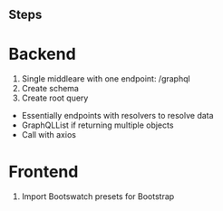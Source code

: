 ## Steps

# Backend

1. Single middleare with one endpoint: /graphql
2. Create schema
3. Create root query
- Essentially endpoints with resolvers to resolve data
- GraphQLList if returning multiple objects
- Call with axios

# Frontend

1. Import Bootswatch presets for Bootstrap
